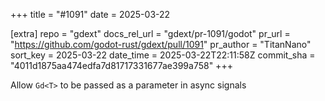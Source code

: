 +++
title = "#1091"
date = 2025-03-22

[extra]
repo = "gdext"
docs_rel_url = "gdext/pr-1091/godot"
pr_url = "https://github.com/godot-rust/gdext/pull/1091"
pr_author = "TitanNano"
sort_key = 2025-03-22
date_time = 2025-03-22T22:11:58Z
commit_sha = "4011d1875aa474edfa7d81717331677ae399a758"
+++

Allow `Gd<T>` to be passed as a parameter in async signals
